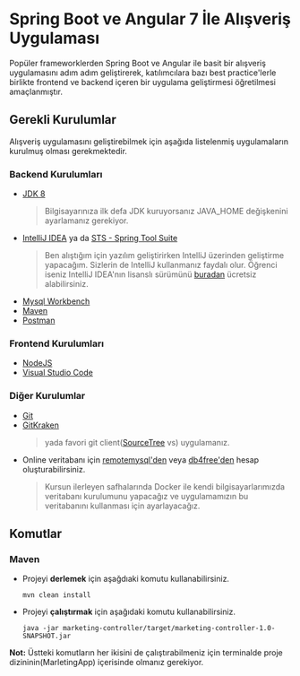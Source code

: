 # Spring Boot ve Angular 7 İle Alışveriş Uygulaması

Popüler frameworklerden Spring Boot ve Angular ile basit bir alışveriş uygulamasını adım adım geliştirerek, katılımcılara bazı best practice'lerle birlikte frontend ve backend içeren bir uygulama geliştirmesi öğretilmesi amaçlanmıştır.

## Gerekli Kurulumlar

Alışveriş uygulamasını geliştirebilmek için aşağıda listelenmiş uygulamaların kurulmuş olması gerekmektedir.

### Backend Kurulumları
* [JDK 8](https://www.oracle.com/technetwork/java/javase/downloads/jdk8-downloads-2133151.html)
  > Bilgisayarınıza ilk defa JDK kuruyorsanız JAVA_HOME değişkenini ayarlamanız gerekiyor.
* [IntelliJ IDEA](https://www.jetbrains.com/idea/download) ya da [STS - Spring Tool Suite](https://spring.io/tools3/sts/all)
  > Ben alıştığım için yazılım geliştirirken IntelliJ üzerinden geliştirme yapacağım. Sizlerin de IntelliJ kullanmanız faydalı olur.
  > Öğrenci iseniz IntelliJ IDEA'nın lisanslı sürümünü [buradan](https://www.jetbrains.com/student/) ücretsiz alabilirsiniz.
* [Mysql Workbench](https://dev.mysql.com/downloads/workbench/)
* [Maven](https://maven.apache.org/download.cgi)
* [Postman](https://www.getpostman.com/downloads/)

### Frontend Kurulumları
* [NodeJS](https://nodejs.org/en/)
* [Visual Studio Code](https://code.visualstudio.com)

### Diğer Kurulumlar
* [Git](https://git-scm.com)
* [GitKraken](https://www.gitkraken.com/download) 
  > yada favori git client([SourceTree](https://www.sourcetreeapp.com) vs) uygulamanız.
* Online veritabanı için [remotemysql'den](https://remotemysql.com) veya [db4free'den](https://www.db4free.net)  hesap oluşturabilirsiniz.
  > Kursun ilerleyen safhalarında Docker ile kendi bilgisayarlarımızda veritabanı kurulumunu yapacağız ve uygulamamızın bu veritabanını kullanması için ayarlayacağız.

## Komutlar
### Maven
* Projeyi **derlemek** için aşağdıaki komutu kullanabilirsiniz.
    ```
    mvn clean install
    ```
* Projeyi **çalıştırmak** için aşağıdaki komutu kullanabilirsiniz.
    ```
    java -jar marketing-controller/target/marketing-controller-1.0-SNAPSHOT.jar
    ```
**Not:** Üstteki komutların her ikisini de çalıştırabilmeniz için terminalde proje dizininin(MarletingApp) içerisinde olmanız gerekiyor. 

